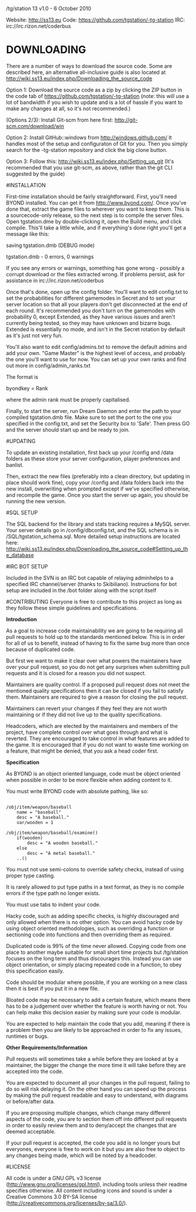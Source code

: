 /tg/station 13 v1.0 - 6 October 2010

Website: http://ss13.eu
Code: https://github.com/tgstation/-tg-station
IRC: irc://irc.rizon.net/coderbus

# DOWNLOADING

There are a number of ways to download the source code. Some are described here, an alternative all-inclusive guide is also located at http://wiki.ss13.eu/index.php/Downloading_the_source_code

Option 1: Download the source code as a zip by clicking the ZIP button in the
code tab of https://github.com/tgstation/-tg-station
(note: this will use a lot of bandwidth if you wish to update and is a lot of
hassle if you want to make any changes at all, so it's not recommended.)

(Options 2/3): Install Git-scm from here first: http://git-scm.com/download/win

Option 2:
Install GitHub::windows from http://windows.github.com/
It handles most of the setup and configuraton of Git for you.
Then you simply search for the -tg-station repository and click the big clone
button.

Option 3:
Follow this: http://wiki.ss13.eu/index.php/Setting_up_git
(It's recommended that you use git-scm, as above, rather than the git CLI
suggested by the guide)

#INSTALLATION

First-time installation should be fairly straightforward.  First, you'll need
BYOND installed.  You can get it from http://www.byond.com/.  Once you've done 
that, extract the game files to wherever you want to keep them.  This is a
sourcecode-only release, so the next step is to compile the server files.
Open tgstation.dme by double-clicking it, open the Build menu, and click
compile.  This'll take a little while, and if everything's done right you'll get
a message like this:

saving tgstation.dmb (DEBUG mode)

tgstation.dmb - 0 errors, 0 warnings

If you see any errors or warnings, something has gone wrong - possibly a corrupt
download or the files extracted wrong. If problems persist, ask for assistance
in irc://irc.rizon.net/coderbus

Once that's done, open up the config folder.  You'll want to edit config.txt to
set the probabilities for different gamemodes in Secret and to set your server
location so that all your players don't get disconnected at the end of each
round.  It's recommended you don't turn on the gamemodes with probability 0, 
except Extended, as they have various issues and aren't currently being tested,
so they may have unknown and bizarre bugs.  Extended is essentially no mode, and
isn't in the Secret rotation by default as it's just not very fun.

You'll also want to edit config/admins.txt to remove the default admins and add
your own.  "Game Master" is the highest level of access, and probably the one
you'll want to use for now.  You can set up your own ranks and find out more in
config/admin_ranks.txt

The format is

byondkey = Rank

where the admin rank must be properly capitalised.

Finally, to start the server, run Dream Daemon and enter the path to your
compiled tgstation.dmb file.  Make sure to set the port to the one you 
specified in the config.txt, and set the Security box to 'Safe'.  Then press GO
and the server should start up and be ready to join.

#UPDATING

To update an existing installation, first back up your /config and /data folders
as these store your server configuration, player preferences and banlist.

Then, extract the new files (preferably into a clean directory, but updating in
place should work fine), copy your /config and /data folders back into the new
install, overwriting when prompted except if we've specified otherwise, and
recompile the game.  Once you start the server up again, you should be running
the new version.

#SQL SETUP

The SQL backend for the library and stats tracking requires a 
MySQL server.  Your server details go in /config/dbconfig.txt, and the SQL 
schema is in /SQL/tgstation_schema.sql.  More detailed setup instructions are located here: http://wiki.ss13.eu/index.php/Downloading_the_source_code#Setting_up_the_database

#IRC BOT SETUP

Included in the SVN is an IRC bot capable of relaying adminhelps to a specified
IRC channel/server (thanks to Skibiliano).
Instructions for bot setup are included in the /bot folder along with the script
itself

#CONTRIBUTING
Everyone is free to contribute to this project as long as they follow these simple guidelines and specifications.

**Introduction**

As a goal to increase code maintainability we are going to be requiring all pull requests to hold up to the standards mentioned below. This is in order for all of us to benefit, instead of having to fix the same bug more than once because of duplicated code.

But first we want to make it clear over what powers the maintainers have over your pull request, so you do not get any surprises when submitting pull requests and it is closed for a reason you did not suspect.

Maintainers are quality control. If a proposed pull request does not meet the mentioned quality specifications then it can be closed if you fail to satisfy them. Maintainers are required to give a reason for closing the pull request.

Maintainers can revert your changes if they feel they are not worth maintaining or if they did not live up to the quality specifications.

Headcoders, which are elected by the maintainers and members of the project, have complete control over what goes through and what is reverted. They are encouraged to take control in what features are added to the game. It is encouraged that if you do not want to waste time working on a feature, that might be denied, that you ask a head coder first.

**Specification**

As BYOND is an object oriented language, code must be object oriented when possible in order to be more flexible when adding content to it.

You must write BYOND code with absolute pathing, like so:

```DM

/obj/item/weapon/baseball
    name = "baseball"
    desc = "A baseball."
    var/wooden = 1

/obj/item/weapon/baseball/examine()
    if(wooden)
        desc = "A wooden baseball."
    else
        desc = "A metal baseball."
    ..()

```

You must not use semi-colons to override safety checks, instead of using proper type casting.

It is rarely allowed to put type paths in a text format, as they is no compile errors if the type path no longer exists.

You must use tabs to indent your code.

Hacky code, such as adding specific checks, is highly discouraged and only allowed when there is no other option. You can avoid hacky code by using object oriented methodologies, such as overriding a function or sectioning code into functions and then overriding them as required.

Duplicated code is 99% of the time never allowed. Copying code from one place to another maybe suitable for small short time projects but /tg/station focuses on the long term and thus discourages this. Instead you can use object orientation, or simply placing repeated code in a function, to obey this specification easily.

Code should be modular where possible, if you are working on a new class then it is best if you put it in a new file.

Bloated code may be necessary to add a certain feature, which means there has to be a judgement over whether the feature is worth having or not. You can help make this decision easier by making sure your code is modular.

You are expected to help maintain the code that you add, meaning if there is a problem then you are likely to be approached in order to fix any issues, runtimes or bugs.

**Other Requirements/Information**

Pull requests will sometimes take a while before they are looked at by a maintainer, the bigger the change the more time it will take before they are accepted into the code.

You are expected to document all your changes in the pull request, failing to do so will risk delaying it. On the other hand you can speed up the process by making the pull request readable and easy to understand, with diagrams or before/after data.

If you are proposing multiple changes, which change many different aspects of the code, you are to section them off into different pull requests in order to easily review them and to deny/accept the changes that are deemed acceptable.

If your pull request is accepted, the code you add is no longer yours but everyones, everyone is free to work on it but you are also free to object to any changes being made, which will be noted by a headcoder.

#LICENSE

All code is under a GNU GPL v3 license (http://www.gnu.org/licenses/gpl.html),
including tools unless their readme specifies otherwise.
All content including icons and sound is under a Creative Commons 3.0 BY-SA
license (http://creativecommons.org/licenses/by-sa/3.0/).
